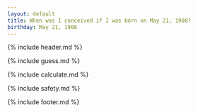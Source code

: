 ```yaml
---
layout: default
title: When was I conceived if I was born on May 21, 1908?
birthday: May 21, 1908
---
```


{% include header.md %}

{% include guess.md %}

{% include calculate.md %}

{% include safety.md %}

{% include footer.md %}



